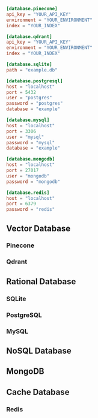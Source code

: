 ```toml
[database.pinecone]
api_key = "YOUR_API_KEY"
environment = "YOUR_ENVIRONMENT"
index = "YOUR_INDEX"

[database.qdrant]
api_key = "YOUR_API_KEY"
environment = "YOUR_ENVIRONMENT"
index = "YOUR_INDEX"

[database.sqlite]
path = "example.db"

[database.postgresql]
host = "localhost"
port = 5432
user = "postgres"
password = "postgres"
database = "example"

[database.mysql]
host = "localhost"
port = 3306
user = "mysql"
password = "mysql"
database = "example"

[database.mongodb]
host = "localhost"
port = 27017
user = "mongodb"
password = "mongodb"

[database.redis]
host = "localhost"
port = 6379
password = "redis"
```

## Vector Database

### Pinecone

### Qdrant

## Rational Database

### SQLite

### PostgreSQL

### MySQL

## NoSQL Database

## MongoDB

## Cache Database

### Redis
